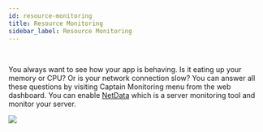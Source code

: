 ```yaml
---
id: resource-monitoring
title: Resource Monitoring
sidebar_label: Resource Monitoring
---
```

<br/>

You always want to see how your app is behaving. Is it eating up your memory or CPU? Or is your network connection slow? You can answer all these questions by visiting Captain Monitoring menu from the web dashboard. You can enable [NetData](https://github.com/firehol/netdata) which is a server monitoring tool and monitor your server. 


![](https://cloud.githubusercontent.com/assets/2662304/14092712/93b039ea-f551-11e5-822c-beadbf2b2a2e.gif)
